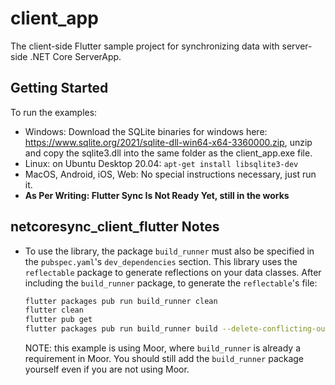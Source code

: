 # client_app

The client-side Flutter sample project for synchronizing data with server-side .NET Core ServerApp.

## Getting Started

To run the examples:

- Windows: Download the SQLite binaries for windows here: https://www.sqlite.org/2021/sqlite-dll-win64-x64-3360000.zip, unzip and copy the sqlite3.dll into the same folder as the client_app.exe file.
- Linux: on Ubuntu Desktop 20.04: `apt-get install libsqlite3-dev`
- MacOS, Android, iOS, Web: No special instructions necessary, just run it.
- **As Per Writing: Flutter Sync Is Not Ready Yet, still in the works**

## netcoresync_client_flutter Notes

- To use the library, the package `build_runner` must also be specified in the `pubspec.yaml`'s `dev_dependencies` section. This library uses the `reflectable` package to generate reflections on your data classes. After including the `build_runner` package, to generate the `reflectable`'s file:
  ```sh
  flutter packages pub run build_runner clean
  flutter clean
  flutter pub get
  flutter packages pub run build_runner build --delete-conflicting-outputs
  ```
  NOTE: this example is using Moor, where `build_runner` is already a requirement in Moor. You should still add the `build_runner` package yourself even if you are not using Moor.
